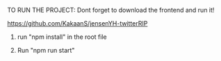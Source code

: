 TO RUN THE PROJECT:
Dont forget to download the frontend and run it!

https://github.com/KakaanS/jensenYH-twitterRIP

1. run "npm install" in the root file

2. Run "npm run start"
